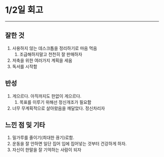 # 1/2일 회고
- --
## 잘한 것
1. 사용하지 않는 데스크톱을 정리하기로 마음 먹음
   1. 조급해하지말고 천천히 잘 판매하자
2. 저축을 위한 여러가지 계획을 세움
3. 독서를 시작함

## 반성
1. 게으르다. 아직까지도 한없이 게으르다.
   1. 목표를 이루기 위해선 정신개조가 필요함
2. 너무 무계획적으로 살아왔음을 깨달았다. 정신차리자


## 느낀 점 및 기타
1. 밀가루를 줄이기(최대한 끊기)로함.
2. 운동을 잘 안하면 일단 집어 입에 집어넣는 것부터 건강하게 하자.
3. 자신이 한말을 잘 기억하는 사람이 되자